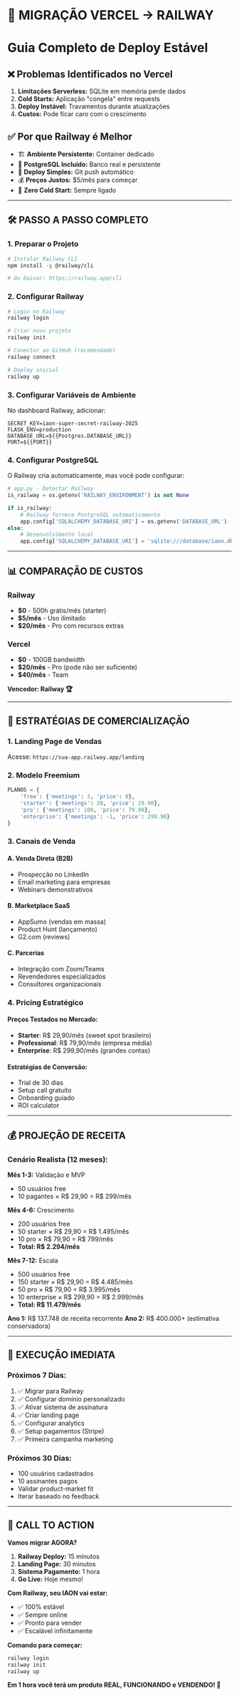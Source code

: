 # 🚀 MIGRAÇÃO VERCEL → RAILWAY
# Guia Completo de Deploy Estável

## ❌ Problemas Identificados no Vercel

1. **Limitações Serverless:** SQLite em memória perde dados
2. **Cold Starts:** Aplicação "congela" entre requests  
3. **Deploy Instável:** Travamentos durante atualizações
4. **Custos:** Pode ficar caro com o crescimento

## ✅ Por que Railway é Melhor

- 🏗️ **Ambiente Persistente:** Container dedicado
- 💾 **PostgreSQL Incluído:** Banco real e persistente
- 🔄 **Deploy Simples:** Git push automático
- 💰 **Preços Justos:** $5/mês para começar
- 🎯 **Zero Cold Start:** Sempre ligado

---

## 🛠 PASSO A PASSO COMPLETO

### 1. Preparar o Projeto

```bash
# Instalar Railway CLI
npm install -g @railway/cli

# Ou baixar: https://railway.app/cli
```

### 2. Configurar Railway

```bash
# Login no Railway
railway login

# Criar novo projeto
railway init

# Conectar ao GitHub (recomendado)
railway connect

# Deploy inicial
railway up
```

### 3. Configurar Variáveis de Ambiente

No dashboard Railway, adicionar:

```env
SECRET_KEY=iaon-super-secret-railway-2025
FLASK_ENV=production
DATABASE_URL=${{Postgres.DATABASE_URL}}
PORT=${{PORT}}
```

### 4. Configurar PostgreSQL

O Railway cria automaticamente, mas você pode configurar:

```python
# app.py - Detectar Railway
is_railway = os.getenv('RAILWAY_ENVIRONMENT') is not None

if is_railway:
    # Railway fornece PostgreSQL automaticamente
    app.config['SQLALCHEMY_DATABASE_URI'] = os.getenv('DATABASE_URL')
else:
    # Desenvolvimento local
    app.config['SQLALCHEMY_DATABASE_URI'] = 'sqlite:///database/iaon.db'
```

---

## 📊 COMPARAÇÃO DE CUSTOS

### Railway
- **$0** - 500h grátis/mês (starter)
- **$5/mês** - Uso ilimitado
- **$20/mês** - Pro com recursos extras

### Vercel  
- **$0** - 100GB bandwidth
- **$20/mês** - Pro (pode não ser suficiente)
- **$40/mês** - Team

**Vencedor: Railway 🏆**

---

## 🎯 ESTRATÉGIAS DE COMERCIALIZAÇÃO

### 1. **Landing Page de Vendas**
Acesse: `https://sua-app.railway.app/landing`

### 2. **Modelo Freemium**
```python
PLANOS = {
    'free': {'meetings': 3, 'price': 0},
    'starter': {'meetings': 20, 'price': 29.90},
    'pro': {'meetings': 100, 'price': 79.90},
    'enterprise': {'meetings': -1, 'price': 299.90}
}
```

### 3. **Canais de Venda**

#### A. **Venda Direta (B2B)**
- Prospecção no LinkedIn
- Email marketing para empresas
- Webinars demonstrativos

#### B. **Marketplace SaaS**
- AppSumo (vendas em massa)
- Product Hunt (lançamento)
- G2.com (reviews)

#### C. **Parcerias**
- Integração com Zoom/Teams
- Revendedores especializados
- Consultores organizacionais

### 4. **Pricing Estratégico**

#### Preços Testados no Mercado:
- **Starter**: R$ 29,90/mês (sweet spot brasileiro)
- **Professional**: R$ 79,90/mês (empresa média)
- **Enterprise**: R$ 299,90/mês (grandes contas)

#### Estratégias de Conversão:
- Trial de 30 dias
- Setup call gratuito
- Onboarding guiado
- ROI calculator

---

## 💰 PROJEÇÃO DE RECEITA

### Cenário Realista (12 meses):

**Mês 1-3:** Validação e MVP
- 50 usuários free
- 10 pagantes × R$ 29,90 = R$ 299/mês

**Mês 4-6:** Crescimento
- 200 usuários free  
- 50 starter × R$ 29,90 = R$ 1.495/mês
- 10 pro × R$ 79,90 = R$ 799/mês
- **Total: R$ 2.294/mês**

**Mês 7-12:** Escala
- 500 usuários free
- 150 starter × R$ 29,90 = R$ 4.485/mês
- 50 pro × R$ 79,90 = R$ 3.995/mês
- 10 enterprise × R$ 299,90 = R$ 2.999/mês
- **Total: R$ 11.479/mês**

**Ano 1:** R$ 137.748 de receita recorrente
**Ano 2:** R$ 400.000+ (estimativa conservadora)

---

## 🚀 EXECUÇÃO IMEDIATA

### Próximos 7 Dias:
1. ✅ Migrar para Railway
2. ✅ Configurar domínio personalizado  
3. ✅ Ativar sistema de assinatura
4. ✅ Criar landing page
5. ✅ Configurar analytics
6. ✅ Setup pagamentos (Stripe)
7. ✅ Primeira campanha marketing

### Próximos 30 Dias:
- 100 usuários cadastrados
- 10 assinantes pagos
- Validar product-market fit
- Iterar baseado no feedback

---

## 🎯 CALL TO ACTION

**Vamos migrar AGORA?**

1. **Railway Deploy:** 15 minutos
2. **Landing Page:** 30 minutos  
3. **Sistema Pagamento:** 1 hora
4. **Go Live:** Hoje mesmo!

**Com Railway, seu IAON vai estar:**
- ✅ 100% estável
- ✅ Sempre online
- ✅ Pronto para vender
- ✅ Escalável infinitamente

**Comando para começar:**
```bash
railway login
railway init
railway up
```

**Em 1 hora você terá um produto REAL, FUNCIONANDO e VENDENDO! 🚀**

